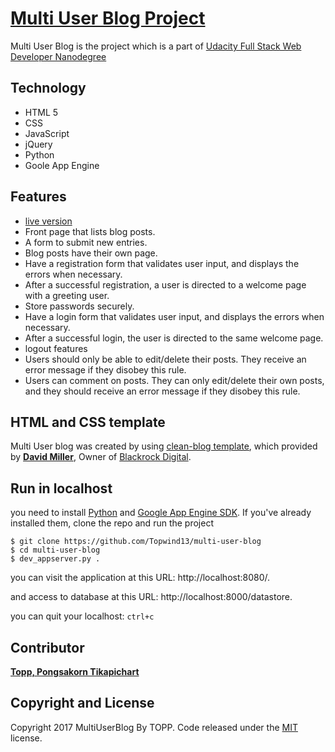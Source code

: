 # [Multi User Blog Project](https://github.com/Topwind13/multi-user-blog)
Multi User Blog is the project which is a part of [Udacity Full Stack Web Developer Nanodegree](https://www.udacity.com/course/full-stack-web-developer-nanodegree--nd004)


## Technology
* HTML 5
* CSS
* JavaScript
* jQuery
* Python
* Goole App Engine

## Features
* [live version](https://multi-user-blog-154507.appspot.com/blog)
* Front page that lists blog posts.
* A form to submit new entries.
* Blog posts have their own page.
* Have a registration form that validates user input, and displays the errors when necessary.
* After a successful registration, a user is directed to a welcome page with a greeting user.
*  Store passwords securely.
* Have a login form that validates user input, and displays the errors when necessary.
* After a successful login, the user is directed to the same welcome page.
* logout features
* Users should only be able to edit/delete their posts. They receive an error message if they disobey this rule.
* Users can comment on posts. They can only edit/delete their own posts, and they should receive an error message if they disobey this rule.


## HTML and CSS template
Multi User blog was created by using [clean-blog template](http://startbootstrap.com/template-overviews/clean-blog/), which provided by **[David Miller](http://davidmiller.io/)**, Owner of [Blackrock Digital](http://blackrockdigital.io/).

## Run in localhost
you need to install [Python](https://www.python.org/downloads/) and [Google App Engine SDK](https://cloud.google.com/appengine/docs/python/download).
If you've already installed them, clone the repo and run the project

    $ git clone https://github.com/Topwind13/multi-user-blog
    $ cd multi-user-blog
    $ dev_appserver.py .

you can visit the application at this URL: http://localhost:8080/.

and access to database at this URL: http://localhost:8000/datastore.

you can quit your localhost: `ctrl+c`

## Contributor
**[Topp, Pongsakorn Tikapichart](https://github.com/Topwind13)**

## Copyright and License

Copyright 2017 MultiUserBlog By TOPP.  Code released under the [MIT](https://github.com/Topwind13/multi-user-blog/blob/master/LICENSE) license.

